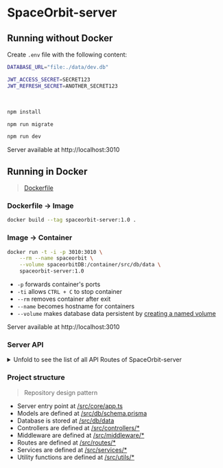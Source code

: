 # SpaceOrbit-server

## Running without Docker

Create `.env` file with the following content:

```bash
DATABASE_URL="file:./data/dev.db"

JWT_ACCESS_SECRET=SECRET123
JWT_REFRESH_SECRET=ANOTHER_SECRET123
```

<br/>

```bash
npm install
```

```bash
npm run migrate
```

```bash
npm run dev
```

Server available at http://localhost:3010


## Running in Docker
> [Dockerfile](./Dockerfile)

### Dockerfile -> Image

```bash
docker build --tag spaceorbit-server:1.0 .
```

### Image -> Container

```bash
docker run -t -i -p 3010:3010 \
    --rm --name spaceorbit \
    --volume spaceorbitDB:/container/src/db/data \
    spaceorbit-server:1.0
```

- `-p` forwards container's ports
- `-ti` allows `CTRL + C` to stop container
- `--rm` removes container after exit
- `--name` becomes hostname for containers
- `--volume` makes database data persistent by [creating a named volume](https://github.com/moby/moby/issues/30647#issuecomment-276882545)


Server available at http://localhost:3010


### Server API

<details>
    <summary>Unfold to see the list of all API Routes of SpaceOrbit-server</summary>

    GET /users
    POST /users

    GET /users/:id
    PATCH /users/:id
    DELETE /users/:id

    POST /users/register

    POST /users/login

    POST /users/refreshToken

    POST /users/me

    POST /users/resetPassword

    GET /users/resetPassword/:id

    GET /endpoints
</details>

### Project structure
> Repository design pattern

- Server entry point at [/src/core/app.ts](./src/core/app.ts)
- Models are defined at [/src/db/schema.prisma](./src/db/schema.prisma)
- Database is stored at [/src/db/data](./src/db/data/)
- Controllers are defined at [/src/controllers/*](./src/controllers/users/User.ts)
- Middleware are defined at [/src/middleware/*](./src/middleware/isAuthenticated.ts)
- Routes are defined at [/src/routes/*](./src/routes/users/User.ts)
- Services are defined at [/src/services/*](./src/services/users/User.ts)
- Utility functions are defined at [/src/utils/*](./src/utils/jwt.ts)
